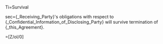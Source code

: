Ti=Survival

sec={_Receiving_Party}'s obligations with respect to {_Confidential_Information_of_Disclosing_Party} will survive termination of {_this_Agreement}.

=[Z/ol/0]
